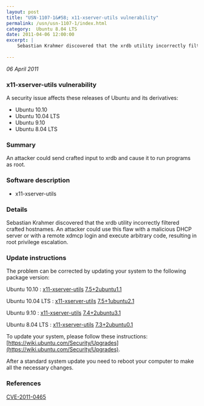 ```yaml
---
layout: post
title: "USN-1107-1&#58; x11-xserver-utils vulnerability"
permalink: /usn/usn-1107-1/index.html
category:  Ubuntu 8.04 LTS
date: 2011-04-06 12:00:00
excerpt: |
    Sebastian Krahmer discovered that the xrdb utility incorrectly filtered crafted hostnames. An attacker could use this flaw with a malicious DHCP server or with a remote xdmcp login and execute arbitrary code, resulting in root privilege escalation. 
    
--- 
```

 
 

*06 April 2011*

### x11-xserver-utils vulnerability

A security issue affects these releases of Ubuntu and its derivatives:

* Ubuntu 10.10
* Ubuntu 10.04 LTS
* Ubuntu 9.10
* Ubuntu 8.04 LTS

### Summary

An attacker could send crafted input to xrdb and cause it to run programs as root.

### Software description

* x11-xserver-utils 

### Details

Sebastian Krahmer discovered that the xrdb utility incorrectly filtered crafted hostnames. An attacker could use this flaw with a malicious DHCP server or with a remote xdmcp login and execute arbitrary code, resulting in root privilege escalation. 

### Update instructions

The problem can be corrected by updating your system to the following package version:

Ubuntu 10.10
 : [x11-xserver-utils](https://launchpad.net/ubuntu/+source/x11-xserver-utils) <span> [7.5+2ubuntu1.1](https://launchpad.net/ubuntu/+source/x11-xserver-utils/7.5+2ubuntu1.1) </span> 

Ubuntu 10.04 LTS
 : [x11-xserver-utils](https://launchpad.net/ubuntu/+source/x11-xserver-utils) <span> [7.5+1ubuntu2.1](https://launchpad.net/ubuntu/+source/x11-xserver-utils/7.5+1ubuntu2.1) </span> 

Ubuntu 9.10
 : [x11-xserver-utils](https://launchpad.net/ubuntu/+source/x11-xserver-utils) <span> [7.4+2ubuntu3.1](https://launchpad.net/ubuntu/+source/x11-xserver-utils/7.4+2ubuntu3.1) </span> 

Ubuntu 8.04 LTS
 : [x11-xserver-utils](https://launchpad.net/ubuntu/+source/x11-xserver-utils) <span> [7.3+2ubuntu0.1](https://launchpad.net/ubuntu/+source/x11-xserver-utils/7.3+2ubuntu0.1) </span> 

To update your system, please follow these instructions: [https://wiki.ubuntu.com/Security/Upgrades](https://wiki.ubuntu.com/Security/Upgrades).

After a standard system update you need to reboot your computer to make all the necessary changes. 

### References

 
 [CVE-2011-0465](http://people.ubuntu.com/~ubuntu-security/cve/CVE-2011-0465)
 


